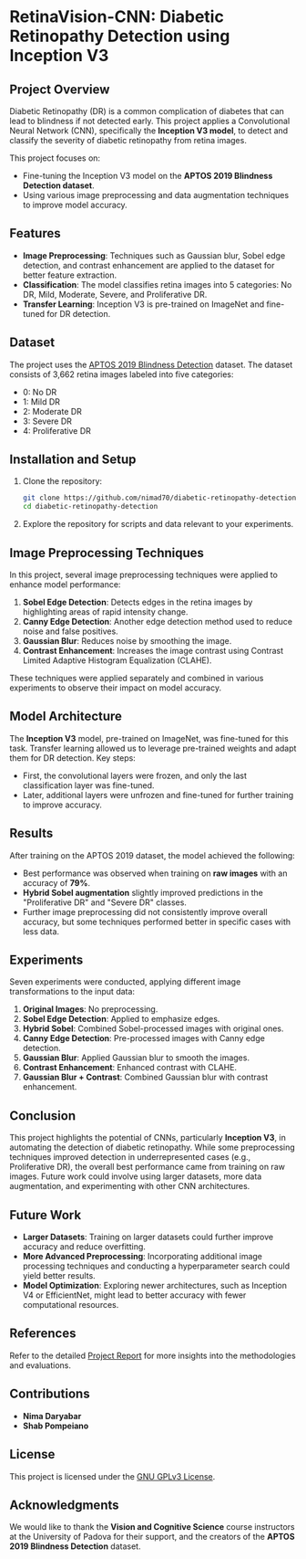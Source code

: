 # RetinaVision-CNN: Diabetic Retinopathy Detection using Inception V3

## Project Overview

Diabetic Retinopathy (DR) is a common complication of diabetes that can lead to blindness if not detected early. This project applies a Convolutional Neural Network (CNN), specifically the **Inception V3 model**, to detect and classify the severity of diabetic retinopathy from retina images.

This project focuses on:
- Fine-tuning the Inception V3 model on the **APTOS 2019 Blindness Detection dataset**.
- Using various image preprocessing and data augmentation techniques to improve model accuracy.

## Features
- **Image Preprocessing**: Techniques such as Gaussian blur, Sobel edge detection, and contrast enhancement are applied to the dataset for better feature extraction.
- **Classification**: The model classifies retina images into 5 categories: No DR, Mild, Moderate, Severe, and Proliferative DR.
- **Transfer Learning**: Inception V3 is pre-trained on ImageNet and fine-tuned for DR detection.

## Dataset
The project uses the [APTOS 2019 Blindness Detection](https://www.kaggle.com/c/aptos2019-blindness-detection/data) dataset. The dataset consists of 3,662 retina images labeled into five categories:
- 0: No DR
- 1: Mild DR
- 2: Moderate DR
- 3: Severe DR
- 4: Proliferative DR

## Installation and Setup

1. Clone the repository:
   ```bash
   git clone https://github.com/nimad70/diabetic-retinopathy-detection.git
   cd diabetic-retinopathy-detection
   ```

2. Explore the repository for scripts and data relevant to your experiments.

## Image Preprocessing Techniques

In this project, several image preprocessing techniques were applied to enhance model performance:

1. **Sobel Edge Detection**: Detects edges in the retina images by highlighting areas of rapid intensity change.
2. **Canny Edge Detection**: Another edge detection method used to reduce noise and false positives.
3. **Gaussian Blur**: Reduces noise by smoothing the image.
4. **Contrast Enhancement**: Increases the image contrast using Contrast Limited Adaptive Histogram Equalization (CLAHE).

These techniques were applied separately and combined in various experiments to observe their impact on model accuracy.

## Model Architecture

The **Inception V3** model, pre-trained on ImageNet, was fine-tuned for this task. Transfer learning allowed us to leverage pre-trained weights and adapt them for DR detection. Key steps:
- First, the convolutional layers were frozen, and only the last classification layer was fine-tuned.
- Later, additional layers were unfrozen and fine-tuned for further training to improve accuracy.

## Results

After training on the APTOS 2019 dataset, the model achieved the following:
- Best performance was observed when training on **raw images** with an accuracy of **79%**.
- **Hybrid Sobel augmentation** slightly improved predictions in the "Proliferative DR" and "Severe DR" classes.
- Further image preprocessing did not consistently improve overall accuracy, but some techniques performed better in specific cases with less data.

## Experiments

Seven experiments were conducted, applying different image transformations to the input data:
1. **Original Images**: No preprocessing.
2. **Sobel Edge Detection**: Applied to emphasize edges.
3. **Hybrid Sobel**: Combined Sobel-processed images with original ones.
4. **Canny Edge Detection**: Pre-processed images with Canny edge detection.
5. **Gaussian Blur**: Applied Gaussian blur to smooth the images.
6. **Contrast Enhancement**: Enhanced contrast with CLAHE.
7. **Gaussian Blur + Contrast**: Combined Gaussian blur with contrast enhancement.

## Conclusion

This project highlights the potential of CNNs, particularly **Inception V3**, in automating the detection of diabetic retinopathy. While some preprocessing techniques improved detection in underrepresented cases (e.g., Proliferative DR), the overall best performance came from training on raw images. Future work could involve using larger datasets, more data augmentation, and experimenting with other CNN architectures.

## Future Work
- **Larger Datasets**: Training on larger datasets could further improve accuracy and reduce overfitting.
- **More Advanced Preprocessing**: Incorporating additional image processing techniques and conducting a hyperparameter search could yield better results.
- **Model Optimization**: Exploring newer architectures, such as Inception V4 or EfficientNet, might lead to better accuracy with fewer computational resources.

## References
Refer to the detailed [Project Report](https://www.dropbox.com/scl/fi/s50rri2z1ve7xvba0xvav/VCS_report.pdf?rlkey=rlg5kgspa6zts1214echyeyta&st=oxhrsmtj&dl=0) for more insights into the methodologies and evaluations.

## Contributions
- **Nima Daryabar**
- **Shab Pompeiano**

## License
This project is licensed under the [GNU GPLv3 License](LICENSE).

## Acknowledgments
We would like to thank the **Vision and Cognitive Science** course instructors at the University of Padova for their support, and the creators of the **APTOS 2019 Blindness Detection** dataset.

